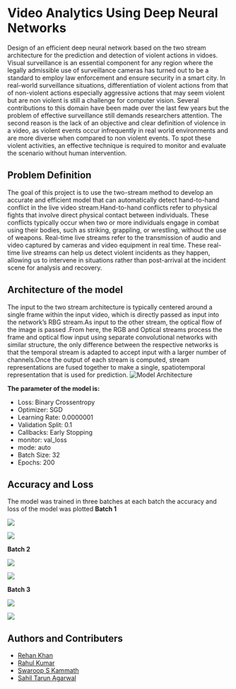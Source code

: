 
# Video Analytics Using Deep Neural Networks
Design of an efficient deep neural network based on the two stream architecture for the prediction and detection of violent actions in vidoes. Visual surveillance is an essential component for any region where the legally admissible use of surveillance cameras has turned out to be a standard to employ law enforcement and ensure security in a smart city. In real-world surveillance situations, differentiation of violent actions from that of non-violent actions especially aggressive actions that may seem violent but are non violent is still a challenge for computer vision. Several contributions to this domain have been made over the last few years but the problem of effective surveillance still demands researchers attention. The second reason is the lack of an objective and clear definition of violence in a video, as violent events occur infrequently in real world environments and are more diverse when compared to non violent events. To spot these violent activities, an effective technique is required to monitor and evaluate the scenario without human intervention.



## Problem Definition
The goal of this project is to use the two-stream method to develop an accurate and efficient model that can automatically detect hand-to-hand conflict in the live video stream.Hand-to-hand conflicts refer to physical fights that involve direct physical contact between individuals. These conflicts typically occur when two or more individuals engage in combat using their bodies, such as striking, grappling, or wrestling, without the use of weapons.
Real-time live streams refer to the transmission of audio and video captured by cameras and video equipment in real time. These real-time live streams can help us detect violent incidents as they happen, allowing us to intervene in situations rather than post-arrival at the incident scene for analysis and recovery.

## Architecture of the model
The input to the two stream architecture is typically centered around a single frame within the input video, which is directly passed as input into the network’s RBG stream.As input to the other stream, the optical flow of the image is passed .From here, the RGB and Optical streams process the frame and optical flow input using separate convolutional networks with similar structure, the only difference between the respective networks is that the temporal stream is adapted to accept input with a larger number of channels.Once the output of each stream is computed, stream representations are fused together to make a single, spatiotemporal representation that is used for prediction.
![Model Architecture](https://github.com/R3hankhan123/Donnors-Choice/assets/90124241/651e01b5-f766-4473-bee6-78b0b47011c7)

**The parameter of the model is:**
- Loss: Binary Crossentropy
- Optimizer: SGD
- Learning Rate: 0.0000001
- Validation Split: 0.1
- Callbacks: Early Stopping
- monitor: val_loss
- mode: auto
- Batch Size: 32
- Epochs: 200


## Accuracy and Loss
The model was trained in three batches at each batch the accuracy and loss of the model was plotted
**Batch 1**

![](https://github.com/R3hankhan123/Donnors-Choice/assets/90124241/42dfbf64-c91e-4f79-8c9c-e32545ab9a8e)

![](https://github.com/R3hankhan123/Donnors-Choice/assets/90124241/b9b58e43-23ab-4b63-a355-425d45c98a04)

**Batch 2**

![](https://github.com/R3hankhan123/Donnors-Choice/assets/90124241/0b6e739b-fd31-41df-b527-b597ef642fdb)

![](https://github.com/R3hankhan123/Donnors-Choice/assets/90124241/b95745ab-6596-44ad-be49-76ca5b6995ff)

**Batch 3**

![](https://github.com/R3hankhan123/Donnors-Choice/assets/90124241/168dd554-7d7b-44b8-9c3f-00d903dd182a)

![](https://github.com/R3hankhan123/Donnors-Choice/assets/90124241/7ebf514a-8bf5-47a5-b0ad-b52cd39df20d)


## Authors and Contributers

- [Rehan Khan](https://github.com/R3hankhan123)
- [Rahul Kumar](https://github.com/rahulo15)
- [Swaroop S Kammath](https://github.com/cluelescoder)
- [Sahil Tarun Agarwal](https://github.com/Sahil-agarwal-1)
